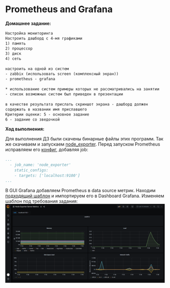 # Prometheus and Grafana 
**Домашнее задание:**
```
Настройка мониторинга
Настроить дашборд с 4-мя графиками
1) память
2) процессор
3) диск
4) сеть

настроить на одной из систем
- zabbix (использовать screen (комплексный экран))
- prometheus - grafana

* использование систем примеры которых не рассматривались на занятии
- список возможных систем был приведен в презентации

в качестве результата прислать скриншот экрана - дашборд должен содержать в названии имя приславшего
Критерии оценки: 5 - основное задание
6 - задание со зведочкой
```

**Ход выполнения:**

Для выполнения ДЗ были скачены бинарные файлы этих программ. Так же скачиваем и запускаем [node_exporter](https://github.com/prometheus/node_exporter). 
Перед запуском Prometheus исправляем его [конфиг](prometheus.yml), добавляя job:
```yaml
...
  - job_name: 'node_exporter'
    static_configs:
    - targets: ['localhost:9100']
...
```
В GUI Grafana добавляем Prometheus в data source метрик.
Находим [подходящий шаблон](https://grafana.com/grafana/dashboards/405) и импортируем его в Dashboard Grafana. Изменяем шаблон под требования задания:
![Grafana](Grafana.png)

